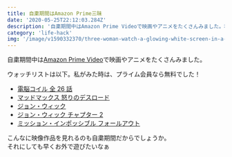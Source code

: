 ```yaml
---
title: 自粛期間はAmazon Prime三昧
date: '2020-05-25T22:12:03.284Z'
description: '自粛期間中はAmazon Prime Videoで映画やアニメをたくさんみました。私の鑑賞したものについてご紹介します。'
category: 'life-hack'
img: '/image/v1590332370/three-woman-watch-a-glowing-white-screen-in-a-dark-room_ntxv9r.jpg'
---
```


自粛期間中は[Amazon Prime Video](https://amzn.to/2yxBstC)で映画やアニメをたくさんみました。

ウォッチリストは以下。私がみた時は、プライム会員なら無料でした！

- [電脳コイル 全 26 話](https://amzn.to/36yDxCc)
- [マッドマックス 怒りのデスロード](https://amzn.to/3eewEID)
- [ジョン・ウィック](https://amzn.to/2LU53jV)
- [ジョン・ウィック チャプター 2](https://amzn.to/2WXwbER)
- [ミッション・インポッシブル フォールアウト](https://amzn.to/2ZxV1Ni)

こんなに映像作品を見れるのも自粛期間だからでしょうか。  
それにしても早くお外で遊びたいなぁ
